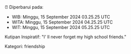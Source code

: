 ⏰ Diperbarui pada:
- WIB: Minggu, 15 September 2024 03.25.25 UTC
- WITA: Minggu, 15 September 2024 04.25.25 UTC
- WIT: Minggu, 15 September 2024 05.25.25 UTC

Kutipan Inspiratif:
"I' ll never forget my high school friends."


Kategori: friendship


